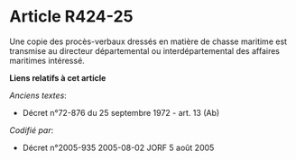 # Article R424-25

Une copie des procès-verbaux dressés en matière de chasse maritime est transmise au directeur départemental ou
interdépartemental des affaires maritimes intéressé.

**Liens relatifs à cet article**

_Anciens textes_:

  - Décret n°72-876 du 25 septembre 1972 - art. 13 (Ab)

_Codifié par_:

  - Décret n°2005-935 2005-08-02 JORF 5 août 2005
